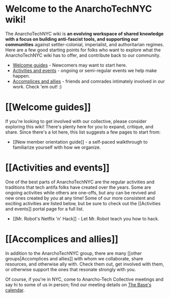 # Welcome to the AnarchoTechNYC wiki!

The AnarchoTechNYC wiki is **an evolving workspace of shared knowledge with a focus on building anti-fascist tools, and supporting our communities** against settler-colonial, imperialist, and authoritarian regimes. Here are a few good starting points for folks who want to explore what the AnarchoTechNYC wiki has to offer, and contribute back to our community.

* [Welcome guides](#welcome-guides) - Newcomers may want to start here.
* [Activities and events](#activities-and-events) - ongoing or semi-regular events we help make happen.
* [Accomplices and allies](#accomplices-and-allies) - friends and comrades intimately involved in our work. Check 'em out! :)

# [[Welcome guides]]

If you're looking to get involved with our collective, please consider exploring this wiki! There's plenty here for you to expand, critique, and share. Since there's a lot here, this list suggests a few pages to start from:

* [[New member orientation guide]] - a self-paced walkthrough to familiarize yourself with how we organize.

# [[Activities and events]]

One of the best parts of AnarchoTechNYC are the regular activities and traditions that tech antifa folks have created over the years. Some are ongoing activities while others are one-offs, but any can be revived and new ones created by *you* at any time! Some of our more consistent and exciting activities are listed below, but be sure to check out the [[Activities and events]] portal page for a full list.

* [[Mr. Robot's Netflix 'n' Hack]] - Let Mr. Robot teach you how to hack.

# [[Accomplices and allies]]

In addition to the AnarchoTechNYC group, there are many [[other groups|Accomplices and allies]] with whom we collaborate, share resources, and otherwise ally with. Check them out, get involved with them, or otherwise support the ones that resonate strongly with you.

Of course, if you're in NYC, come to Anarcho-Tech Collective meetings and say hi to some of us in person; find our meeting details on [The Base's calendar](https://thebasebk.org/calendar/).
